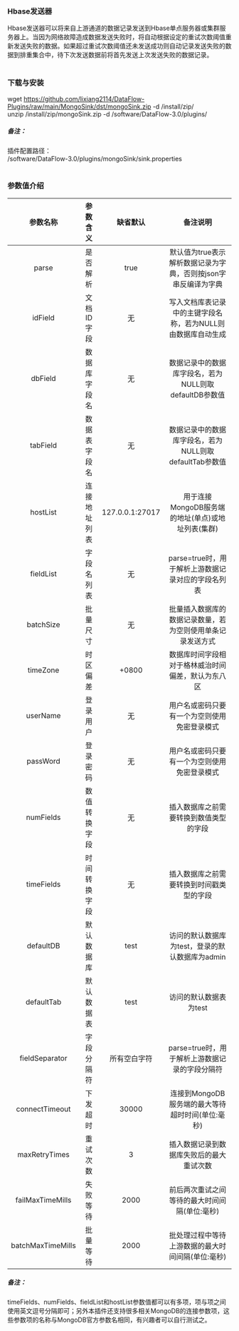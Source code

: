 ### Hbase发送器  
Hbase发送器可以将来自上游通道的数据记录发送到Hbase单点服务器或集群服务器上。当因为网络故障造成数据发送失败时，将自动根据设定的重试次数阈值重新发送失败的数据。如果超过重试次数阈值还未发送成功则自动记录发送失败的数据到排重集合中，待下次发送数据前将首先发送上次发送失败的数据记录。  
​      

### 下载与安装  
wget https://github.com/lixiang2114/DataFlow-Plugins/raw/main/MongoSink/dst/mongoSink.zip -d /install/zip/  
unzip  /install/zip/mongoSink.zip -d /software/DataFlow-3.0/plugins/    

##### 备注：  
插件配置路径：  
 /software/DataFlow-3.0/plugins/mongoSink/sink.properties  
​      

### 参数值介绍  
|参数名称|参数含义|缺省默认|备注说明|
|:-----:|:-------:|:-------:|:-------:|
|parse|是否解析|true|默认值为true表示解析数据记录为字典，否则按json字串反编译为字典|
|idField|文档ID字段|无|写入文档库表记录中的主键字段名称，若为NULL则由数据库自动生成|
|dbField|数据库字段名|无|数据记录中的数据库字段名，若为NULL则取defaultDB参数值|
|tabField|数据表字段名|无|数据记录中的数据库字段名，若为NULL则取defaultTab参数值|
|hostList|连接地址列表|127.0.0.1:27017|用于连接MongoDB服务端的地址(单点)或地址列表(集群)|
|fieldList|字段名列表|无|parse=true时，用于解析上游数据记录对应的字段名列表|
|batchSize|批量尺寸|无|批量插入数据库的数据记录数量，若为空则使用单条记录发送方式|
|timeZone|时区偏差|+0800|数据库时间字段相对于格林威治时间偏差，默认为东八区|
|userName|登录用户|无|用户名或密码只要有一个为空则使用免密登录模式|
|passWord|登录密码|无|用户名或密码只要有一个为空则使用免密登录模式|
|numFields|数值转换字段|无|插入数据库之前需要转换到数值类型的字段|
|timeFields|时间转换字段|无|插入数据库之前需要转换到时间戳类型的字段|
|defaultDB|默认数据库|test|访问的默认数据库为test，登录的默认数据库为admin|
|defaultTab|默认数据表|test|访问的默认数据表为test|
|fieldSeparator|字段分隔符|所有空白字符|parse=true时，用于解析上游数据记录的字段分隔符|
|connectTimeout|下发超时|30000|连接到MongoDB服务端的最大等待超时时间(单位:毫秒)|
|maxRetryTimes|重试次数|3|插入数据记录到数据库失败后的最大重试次数|
|failMaxTimeMills|失败等待|2000|前后两次重试之间等待的最大时间间隔(单位:毫秒)|
|batchMaxTimeMills|批量等待|2000|批处理过程中等待上游数据的最大时间间隔(单位:毫秒)|
##### 备注：  
timeFields、numFields、fieldList和hostList参数值都可以有多项，项与项之间使用英文逗号分隔即可；另外本插件还支持很多相关MongoDB的连接参数项，这些参数项的名称与MongoDB官方参数名相同，有兴趣者可以自行测试之。  